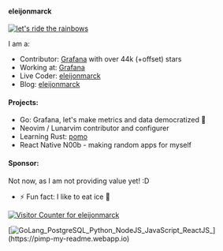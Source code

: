 #### eleijonmarck

[![let's ride the rainbows](https://pimp-my-readme.webapp.io/pimp-my-readme/sliding-text?emojis=1f308_1f984&text=let%27s%2520ride%2520the%2520rainbows)](https://pimp-my-readme.webapp.io)

I am a:
- Contributor: [Grafana](https://github.com/grafana/grafana) with over 44k (+offset) stars
- Working at: [Grafana](https://www.grafana.com/)
- Live Coder: [eleijonmarck](https://twitch.tv/eleijonmarck)
- Blog: [eleijonmarck](https://eleijonmarck.dev)

#### Projects:

- Go: Grafana, let's make metrics and data democratized 🙏
- Neovim / Lunarvim contributor and configurer
- Learning Rust: [pomo](https://github.com/eleijonmarck/pomo)
- React Native N00b - making random apps for myself

#### Sponsor:

Not now, as I am not providing value yet! :D

- ⚡ Fun fact: I like to eat ice 🥶

[![Visitor Counter for eleijonmarck](https://pimp-my-readme.webapp.io/pimp-my-readme/visitor-counter?page=eleijonmarck)](https://pimp-my-readme.webapp.io)


[![GoLang_PostgreSQL_Python_NodeJS_JavaScript_ReactJS_](https://pimp-my-readme.webapp.io/pimp-my-readme/technology?technology=GoLang_PostgreSQL_Python_NodeJS_JavaScript_ReactJS_)](https://pimp-my-readme.webapp.io)

